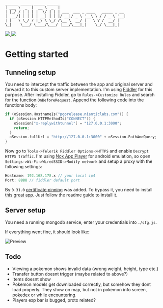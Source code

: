 ````
______ _____ _____ _____                               
| ___ \  _  |  __ \  _  |                              
| |_/ / | | | |  \/ | | | ___  ___ _ ____   _____ _ __ 
|  __/| | | | | __| | | |/ __|/ _ \ '__\ \ / / _ \ '__|
| |   \ \_/ / |_\ \ \_/ /\__ \  __/ |   \ V /  __/ |   
\_|    \___/ \____/\___/ |___/\___|_|    \_/ \___|_|   
````

<a href="#">
  <img src="https://img.shields.io/badge/Pokemon%20GO-0.33.0-blue.svg?style=flat-square" />
</a>
<a href="https://discord.gg/gu8ZUJp">
  <img src="https://img.shields.io/badge/Discord-Join%20Chat%20%E2%86%92-738bd7.svg?style=flat-square" />
</a>

# Getting started

## Tunneling setup
You need to intercept the traffic between the app and original server and forward it to this custom server implementation.
I'm using [Fiddler](http://www.telerik.com/fiddler) for this purpose. After installing Fiddler, go to ``Rules->Customize Rules`` and search for the function ``OnBeforeRequest``.
Append the following code into the functions body:
````swift
if (oSession.HostnameIs("pgorelease.nianticlabs.com")) {
  if (oSession.HTTPMethodIs("CONNECT")) {
    oSession["x-replywithtunnel"] = "127.0.0.1:3000";
    return;
  }
  oSession.fullUrl = "http://127.0.0.1:3000" + oSession.PathAndQuery;
}
````
Now go to `Tools->Telerik Fiddler Options->HTTPS` and enable ``Decrypt HTTPS traffic``.
I'm using [Nox App Player](http://en.bignox.com/pokemongo/) for android emulation, so open ``Settings->Wi-Fi->WiredSSID->Modify network`` and setup a proxy with the following settings:
````swift
Hostname: 192.168.178.x // your local ip4
Port: 8888 // fiddler default port
````

By ``0.31.0`` [certificate pinning](https://eaton-works.com/2016/07/31/reverse-engineering-and-removing-pokemon-gos-certificate-pinning/) was added. To bypass it, you need to install [this great app](https://github.com/rastapasta/pokemon-go-xposed). Just follow the readme guide to install it.

## Server setup

You need a running mongodb service, enter your credentials into ``./cfg.js``.

If everything went fine, it should look like:

![Preview](http://image.prntscr.com/image/6ce92058147b4067b8027c42258a198c.png "")

## Todo
  - Viewing a pokemon shows invalid data (wrong weight, height, type etc.)
  - Transfer button doesnt trigger (maybe related to above?)
  - Items doesnt show
  - Pokemon models get downloaded correctly, but somehow they dont load properly. They show on map, but not in pokemon info screen, pokedex or while encountering.
  - Players exp bar is bugged, proto related?